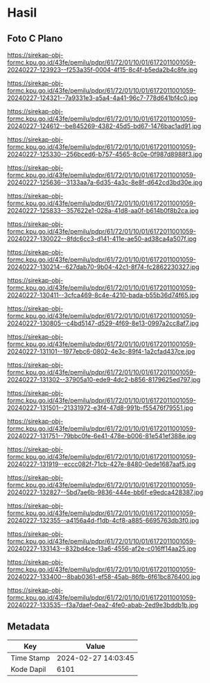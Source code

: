# Hasil

## Foto C Plano

https://sirekap-obj-formc.kpu.go.id/43fe/pemilu/pdpr/61/72/01/10/01/6172011001059-20240227-123923--f253a35f-0004-4f15-8c4f-b5eda2b4c8fe.jpg

https://sirekap-obj-formc.kpu.go.id/43fe/pemilu/pdpr/61/72/01/10/01/6172011001059-20240227-124321--7a9331e3-a5a4-4a41-96c7-778d641bf4c0.jpg

https://sirekap-obj-formc.kpu.go.id/43fe/pemilu/pdpr/61/72/01/10/01/6172011001059-20240227-124612--be845269-4382-45d5-bd67-1476bac1ad91.jpg

https://sirekap-obj-formc.kpu.go.id/43fe/pemilu/pdpr/61/72/01/10/01/6172011001059-20240227-125330--256bced6-b757-4565-8c0e-0f987d8988f3.jpg

https://sirekap-obj-formc.kpu.go.id/43fe/pemilu/pdpr/61/72/01/10/01/6172011001059-20240227-125636--3133aa7a-6d35-4a3c-8e8f-d642cd3bd30e.jpg

https://sirekap-obj-formc.kpu.go.id/43fe/pemilu/pdpr/61/72/01/10/01/6172011001059-20240227-125833--357622e1-028a-41d8-aa0f-b614b0f8b2ca.jpg

https://sirekap-obj-formc.kpu.go.id/43fe/pemilu/pdpr/61/72/01/10/01/6172011001059-20240227-130022--8fdc6cc3-d141-411e-ae50-ad38ca4a507f.jpg

https://sirekap-obj-formc.kpu.go.id/43fe/pemilu/pdpr/61/72/01/10/01/6172011001059-20240227-130214--627dab70-9b04-42c1-8f74-fc2862230327.jpg

https://sirekap-obj-formc.kpu.go.id/43fe/pemilu/pdpr/61/72/01/10/01/6172011001059-20240227-130411--3cfca469-8c4e-4210-bada-b55b36d74f65.jpg

https://sirekap-obj-formc.kpu.go.id/43fe/pemilu/pdpr/61/72/01/10/01/6172011001059-20240227-130805--c4bd5147-d529-4f69-8e13-0997a2cc8af7.jpg

https://sirekap-obj-formc.kpu.go.id/43fe/pemilu/pdpr/61/72/01/10/01/6172011001059-20240227-131101--1977ebc6-0802-4e3c-89f4-1a2cfad437ce.jpg

https://sirekap-obj-formc.kpu.go.id/43fe/pemilu/pdpr/61/72/01/10/01/6172011001059-20240227-131302--37905a10-ede9-4dc2-b856-8179625ed797.jpg

https://sirekap-obj-formc.kpu.go.id/43fe/pemilu/pdpr/61/72/01/10/01/6172011001059-20240227-131501--21331972-e3f4-47d8-991b-f55476f79551.jpg

https://sirekap-obj-formc.kpu.go.id/43fe/pemilu/pdpr/61/72/01/10/01/6172011001059-20240227-131751--79bbc0fe-6e41-478e-b006-81e541ef388e.jpg

https://sirekap-obj-formc.kpu.go.id/43fe/pemilu/pdpr/61/72/01/10/01/6172011001059-20240227-131919--eccc082f-71cb-427e-8480-0ede1687aaf5.jpg

https://sirekap-obj-formc.kpu.go.id/43fe/pemilu/pdpr/61/72/01/10/01/6172011001059-20240227-132827--5bd7ae6b-9836-444e-bb6f-e9edca428387.jpg

https://sirekap-obj-formc.kpu.go.id/43fe/pemilu/pdpr/61/72/01/10/01/6172011001059-20240227-132355--a4156a4d-f1db-4cf8-a885-6695763db3f0.jpg

https://sirekap-obj-formc.kpu.go.id/43fe/pemilu/pdpr/61/72/01/10/01/6172011001059-20240227-133143--832bd4ce-13a6-4556-af2e-c016ff14aa25.jpg

https://sirekap-obj-formc.kpu.go.id/43fe/pemilu/pdpr/61/72/01/10/01/6172011001059-20240227-133400--8bab0361-ef58-45ab-86fb-6f61bc876400.jpg

https://sirekap-obj-formc.kpu.go.id/43fe/pemilu/pdpr/61/72/01/10/01/6172011001059-20240227-133535--f3a7daef-0ea2-4fe0-abab-2ed9e3bddb1b.jpg


## Metadata

| Key        | Value               |
| ---------- | ------------------- |
| Time Stamp | 2024-02-27 14:03:45 |
| Kode Dapil | 6101                |




